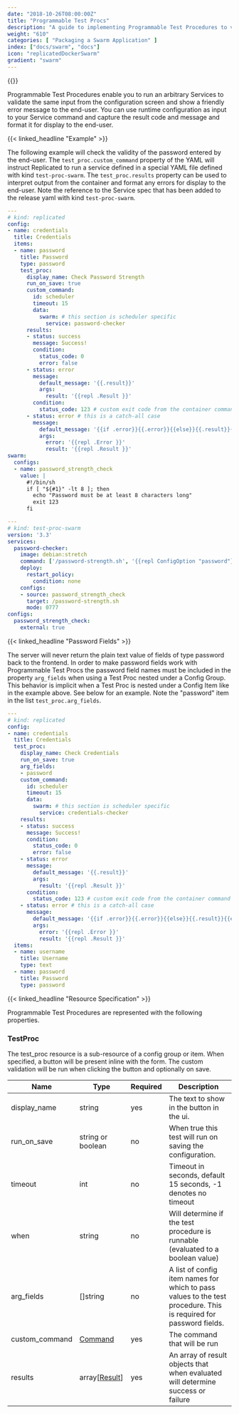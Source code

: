 ```yaml
---
date: "2018-10-26T08:00:00Z"
title: "Programmable Test Procs"
description: "A guide to implementing Programmable Test Procedures to valiidate customer configuration."
weight: "610"
categories: [ "Packaging a Swarm Application" ]
index: ["docs/swarm", "docs"]
icon: "replicatedDockerSwarm"
gradient: "swarm"
---
```


{{<legacynotice>}}

Programmable Test Procedures enable you to run an arbitrary Services to validate the same input from the configuration screen and show a friendly error message to the end-user. You can use runtime configuration as input to your Service command and capture the result code and message and format it for display to the end-user.

{{< linked_headline "Example" >}}

The following example will check the validity of the password entered by the end-user. The `test_proc.custom_command` property of the YAML will instruct Replicated to run a service defined in a special YAML file defined with kind `test-proc-swarm`.
The `test_proc.results` property can be used to interpret output from the container and format any errors for display to the end-user.
Note the reference to the Service spec that has been added to the release yaml with kind `test-proc-swarm`.

```yaml
---
# kind: replicated
config:
- name: credentials
  title: Credentials
  items:
  - name: password
    title: Password
    type: password
    test_proc:
      display_name: Check Password Strength
      run_on_save: true
      custom_command:
        id: scheduler
        timeout: 15
        data:
          swarm: # this section is scheduler specific
            service: password-checker
      results:
      - status: success
        message: Success!
        condition:
          status_code: 0
          error: false
      - status: error
        message:
          default_message: '{{.result}}'
          args:
            result: '{{repl .Result }}'
        condition:
          status_code: 123 # custom exit code from the container command
      - status: error # this is a catch-all case
        message:
          default_message: '{{if .error}}{{.error}}{{else}}{{.result}}{{end}}'
          args:
            error: '{{repl .Error }}'
            result: '{{repl .Result }}'
swarm:
  configs:
  - name: password_strength_check
    value: |
      #!/bin/sh
      if [ "${#1}" -lt 8 ]; then
        echo "Password must be at least 8 characters long"
        exit 123
      fi

---
# kind: test-proc-swarm
version: '3.3'
services:
  password-checker:
    image: debian:stretch
    command: ['/password-strength.sh', '{{repl ConfigOption "password"}}']
    deploy:
      restart_policy:
        condition: none
    configs:
    - source: password_strength_check
      target: /password-strength.sh
      mode: 0777
configs:
  password_strength_check:
    external: true
```

{{< linked_headline "Password Fields" >}}

The server will never return the plain text value of fields of type password back to the frontend. In order to make password fields work with Programmable Test Procs the password field names must be included in the property `arg_fields` when using a Test Proc nested under a Config Group. This behavior is implicit when a Test Proc is nested under a Config Item like in the example above. See below for an example. Note the "password" item in the list `test_proc.arg_fields`.

```yaml
---
# kind: replicated
config:
- name: credentials
  title: Credentials
  test_proc:
    display_name: Check Credentials
    run_on_save: true
    arg_fields:
    - password
    custom_command:
      id: scheduler
      timeout: 15
      data:
        swarm: # this section is scheduler specific
          service: credentials-checker
    results:
    - status: success
      message: Success!
      condition:
        status_code: 0
        error: false
    - status: error
      message:
        default_message: '{{.result}}'
        args:
          result: '{{repl .Result }}'
      condition:
        status_code: 123 # custom exit code from the container command
    - status: error # this is a catch-all case
      message:
        default_message: '{{if .error}}{{.error}}{{else}}{{.result}}{{end}}'
        args:
          error: '{{repl .Error }}'
          result: '{{repl .Result }}'
  items:
  - name: username
    title: Username
    type: text
  - name: password
    title: Password
    type: password
```

{{< linked_headline "Resource Specification" >}}

Programmable Test Procedures are represented with the following properties.

### TestProc

The test_proc resource is a sub-resource of a config group or item. When specified, a button will be present inline with the form. The custom validation will be run when clicking the button and optionally on save.

| **Name** | **Type** | **Required** | **Description** |
|----------|----------|--------------|-----------------|
| display_name | string | yes | The text to show in the button in the ui. |
| run_on_save | string or boolean | no | When true this test will run on saving the configuration. |
| timeout | int | no | Timeout in seconds, default 15 seconds, -1 denotes no timeout |
| when | string | no | Will determine if the test procedure is runnable (evaluated to a boolean value) |
| arg_fields | []string | no | A list of config item names for which to pass values to the test procedure. This is required for password fields. |
| custom_command | [Command](/docs/swarm/packaging-an-application/commands-reference/#command) | yes | The command that will be run |
| results | array\[[Result](/docs/swarm/packaging-an-application/commands-reference/#result)\] | yes | An array of result objects that when evaluated will determine success or failure |
